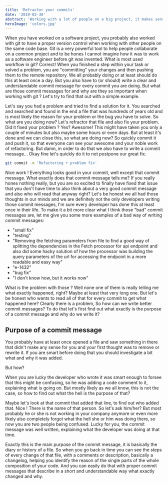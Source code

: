 ```yaml
---
title: 'Refractor your commits'
date: '2019-03-30'
abstract: 'Working with a lot of people on a big project, it makes sense to think about your way of writing commit messages'
heroImage: 'colors.jpg'
---
```


When you have worked on a software project, you probably also worked with git to have a proper version control when working with other people on the same code base. Git is a very powerful tool to help people collaborate on a common project and to be hones I cannot imagine how it was to work as a software engineer before git was invented.
What is most used workflow in git? Correct! When you finished a step within your task or solved a problem, you are "committing" your changes and then pushing them to the remote repository. We all probably doing or at least should do this at least once a day. But you also have to (or should) write a clear and understandable commit message for every commit you are doing. But what are those commit messages for and why are they so important when working with git ? Let's try to find that out with a simple example.

Let's say you had a problem and tried to find a solution for it. You searched and searched and found in the end a file that was hundreds of years old and is most likely the reason for your problem or the bug you have to solve. So what are you doing now? Let's refractor that file and also fix your problem. Did it fixed your problem ? Yes? Awesome! This might have taken you only a couple of minutes but also maybe some hours or even days. But at least it's done and we can close this, so what are doing now?
So quickly commit it and push it, so that everyone can see your awesome and your noble work of refactoring. But damn, in order to do that we also have to write a commit message...
Okay fine let's quickly do it to not postpone our great fix.

```bash
git commit -m 'Refactoring + problem fix'
```

Nice work ! Everything looks good in your commit, well except that commit message.
What exactly does that commit message tells me? If you really hones nothing really, but you are so excited to finally have fixed that issue that you don't have time to also think about a very good commit message and also who will read that anyway right? Let's be honest we all had those thoughts in our minds and we are definitely not the only developers writing those commit messages, I'm sure every developer has done this at least once in their life.
To make it a bit more clear what I think those "bad" commit messages are, let me give you some more examples of a bad way of writing commit messages:

- "small fix"
- "testing"
- "Removing the fetching parameters from file to find a good way of splitting the dependencies in the Fetch processor for api endpoint and also did some hacky solution of how the processor was building the query parameters of the url for accessing the endpoint in a more readable and easy way"
- "e-1432"
- "bug fix"
- "I don't know how, but it works now"

What is the problem with those ? Well none one of them is really telling me what exactly happened, right? Maybe at least that very long one. But let's be honest who wants to read all of that for every commit to get what happened here?
Clearly there is a problem, So how can we write better commit messages? To do that let's first find out what exactly is the purpose of a commit message and why do we write it?

## Purpose of a commit message

You probably have at least once opened a file and saw something in there that didn't make any sense for you and your first thought was to remove or rewrite
it. If you are smart before doing that you should investigate a bit what and why it was added.

But how?

When you are lucky the developer who wrote it was smart enough to forsee that this might be confusing, so he was adding a code comment to it, explaining what is going on.
But mostly likely as we all know, this is not the case, so how to find out what the hell is the purpose of that?

Maybe let's look at that commit that added that line, to find out who added that.
Nice ! There is the name of that person. So let's ask him/her? But most probably he or she is not working in your company anymore or even more likely also completely forgot what the hell she or him was doing there, so now you are two people being confused.
Lucky for you, the commit message was well written, explaining what the developer was doing at that time.

Exactly this is the main purpose of the commit message, it is basically the diary or history of a file. So when you go back in time you can see the steps of every change of that file, with a comments or description, basically a changelog, helping you identify the reason of the single parts of the whole composition of your code. And you can easily do that with proper commit messages that describe in a short and understandable way what exactly changed and why.
